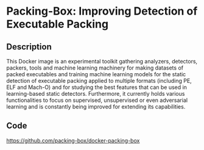# Packing-Box: Improving Detection of Executable Packing

## Description
This Docker image is an experimental toolkit gathering analyzers, detectors, packers, tools and machine learning machinery for making datasets of packed executables and training machine learning models for the static detection of executable packing applied to multiple formats (including PE, ELF and Mach-O) and for studying the best features that can be used in learning-based static detectors. Furthermore, it currently holds various functionalities to focus on supervised, unsupervised or even adversarial learning and is constantly being improved for extending its capabilities.

## Code
https://github.com/packing-box/docker-packing-box
